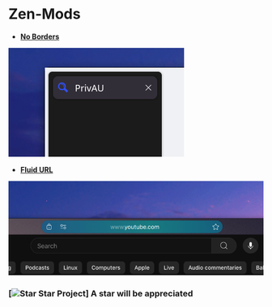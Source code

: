 # Zen-Mods

- [**No Borders**](https://zen-browser.app/themes/ab97c137-801e-4bd2-b95f-f0856f42c95a)

![No Borders thumbnail](https://raw.githubusercontent.com/wysh3/Zen-Mods/refs/heads/main/No%20Borders/image.png)

- [**Fluid URL**](https://zen-browser.app/themes/cfa711cf-e9f7-4c35-8289-3e7633f93565)

![Fluid URL thumbnail](https://raw.githubusercontent.com/wysh3/Zen-Mods/refs/heads/main/Fluid%20URL/image.png)




### [<img src="https://raw.githubusercontent.com/Tarikul-Islam-Anik/Microsoft-Teams-Animated-Emojis/master/Emojis/Travel%20and%20places/Star.png" alt="Star" width="25" height="25" align="top"/> Star Project] A star will be appreciated

